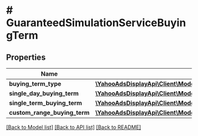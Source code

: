 # # GuaranteedSimulationServiceBuyingTerm

## Properties

Name | Type | Description | Notes
------------ | ------------- | ------------- | -------------
**buying_term_type** | [**\YahooAdsDisplayApi\Client\Model\GuaranteedSimulationServiceBuyingTermType**](GuaranteedSimulationServiceBuyingTermType.md) |  | [optional]
**single_day_buying_term** | [**\YahooAdsDisplayApi\Client\Model\GuaranteedSimulationServiceSingleDayBuyingTerm**](GuaranteedSimulationServiceSingleDayBuyingTerm.md) |  | [optional]
**single_term_buying_term** | [**\YahooAdsDisplayApi\Client\Model\GuaranteedSimulationServiceSingleTermBuyingTerm**](GuaranteedSimulationServiceSingleTermBuyingTerm.md) |  | [optional]
**custom_range_buying_term** | [**\YahooAdsDisplayApi\Client\Model\GuaranteedSimulationServiceCustomRangeBuyingTerm**](GuaranteedSimulationServiceCustomRangeBuyingTerm.md) |  | [optional]

[[Back to Model list]](../../README.md#models) [[Back to API list]](../../README.md#endpoints) [[Back to README]](../../README.md)
